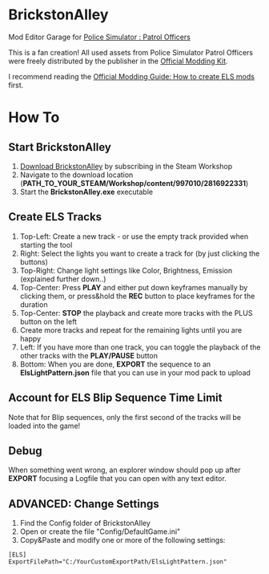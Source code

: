 # BrickstonAlley
Mod Editor Garage for [Police Simulator : Patrol Officers](https://steamcommunity.com/app/997010/workshop/)

This is a fan creation! All used assets from Police Simulator Patrol Officers were freely distributed by the publisher in the [Official Modding Kit](https://steamcommunity.com/sharedfiles/filedetails/?id=27824719059/).

I recommend reading the [Official Modding Guide: How to create ELS mods](https://steamcommunity.com/sharedfiles/filedetails/?id=28089240419/) first.

# How To

## Start BrickstonAlley
1. [Download BrickstonAlley](https://steamcommunity.com/sharedfiles/filedetails/?id=2816922331) by subscribing in the Steam Workshop
2. Navigate to the download location (**PATH_TO_YOUR_STEAM/Workshop/content/997010/2816922331**)
3. Start the **BrickstonAlley.exe** executable

## Create ELS Tracks
1. Top-Left: Create a new track - or use the empty track provided when starting the tool
2. Right: Select the lights you want to create a track for (by just clicking the buttons)
3. Top-Right: Change light settings like Color, Brightness, Emission (explained further down..)
4. Top-Center: Press **PLAY** and either put down keyframes manually by clicking them, or press&hold the **REC** button to place keyframes for the duration
5. Top-Center: **STOP** the playback and create more tracks with the PLUS button on the left
6. Create more tracks and repeat for the remaining lights until you are happy
7. Left: If you have more than one track, you can toggle the playback of the other tracks with the **PLAY/PAUSE** button
8. Bottom: When you are done, **EXPORT** the sequence to an **ElsLightPattern.json** file that you can use in your mod pack to upload

## Account for ELS Blip Sequence Time Limit
Note that for Blip sequences, only the first second of the tracks will be loaded into the game!

## Debug
When something went wrong, an explorer window should pop up after **EXPORT** focusing a Logfile that you can open with any text editor.

## ADVANCED: Change Settings
1. Find the Config folder of BrickstonAlley
2. Open or create the file "Config/DefaultGame.ini"
3. Copy&Paste and modify one or more of the following settings:

```
[ELS]
ExportFilePath="C:/YourCustomExportPath/ElsLightPattern.json"
```
